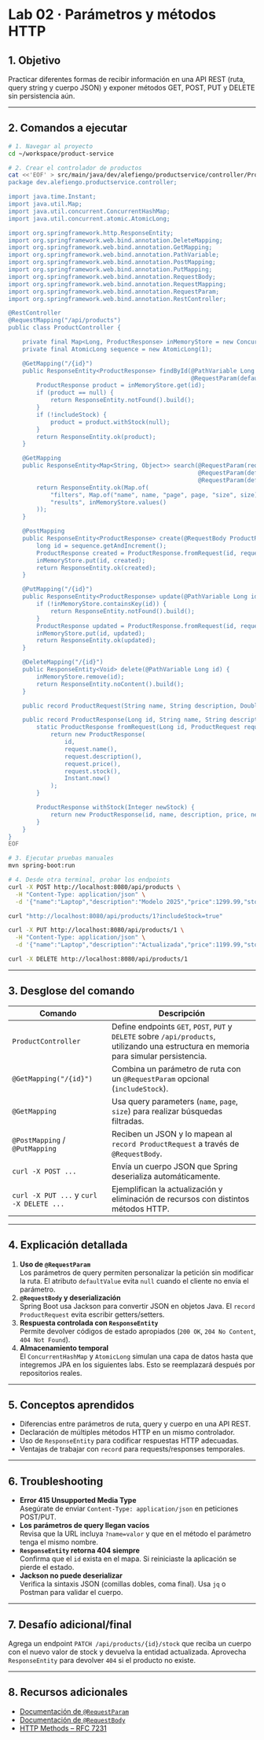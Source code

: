 # Lab 02 · Parámetros y métodos HTTP

## 1. Objetivo

Practicar diferentes formas de recibir información en una API REST (ruta, query string y cuerpo JSON) y exponer métodos GET, POST, PUT y DELETE sin persistencia aún.

---

## 2. Comandos a ejecutar

```bash
# 1. Navegar al proyecto
cd ~/workspace/product-service

# 2. Crear el controlador de productos
cat <<'EOF' > src/main/java/dev/alefiengo/productservice/controller/ProductController.java
package dev.alefiengo.productservice.controller;

import java.time.Instant;
import java.util.Map;
import java.util.concurrent.ConcurrentHashMap;
import java.util.concurrent.atomic.AtomicLong;

import org.springframework.http.ResponseEntity;
import org.springframework.web.bind.annotation.DeleteMapping;
import org.springframework.web.bind.annotation.GetMapping;
import org.springframework.web.bind.annotation.PathVariable;
import org.springframework.web.bind.annotation.PostMapping;
import org.springframework.web.bind.annotation.PutMapping;
import org.springframework.web.bind.annotation.RequestBody;
import org.springframework.web.bind.annotation.RequestMapping;
import org.springframework.web.bind.annotation.RequestParam;
import org.springframework.web.bind.annotation.RestController;

@RestController
@RequestMapping("/api/products")
public class ProductController {

    private final Map<Long, ProductResponse> inMemoryStore = new ConcurrentHashMap<>();
    private final AtomicLong sequence = new AtomicLong(1);

    @GetMapping("/{id}")
    public ResponseEntity<ProductResponse> findById(@PathVariable Long id,
                                                    @RequestParam(defaultValue = "false") boolean includeStock) {
        ProductResponse product = inMemoryStore.get(id);
        if (product == null) {
            return ResponseEntity.notFound().build();
        }
        if (!includeStock) {
            product = product.withStock(null);
        }
        return ResponseEntity.ok(product);
    }

    @GetMapping
    public ResponseEntity<Map<String, Object>> search(@RequestParam(required = false) String name,
                                                      @RequestParam(defaultValue = "0") int page,
                                                      @RequestParam(defaultValue = "10") int size) {
        return ResponseEntity.ok(Map.of(
            "filters", Map.of("name", name, "page", page, "size", size),
            "results", inMemoryStore.values()
        ));
    }

    @PostMapping
    public ResponseEntity<ProductResponse> create(@RequestBody ProductRequest request) {
        long id = sequence.getAndIncrement();
        ProductResponse created = ProductResponse.fromRequest(id, request);
        inMemoryStore.put(id, created);
        return ResponseEntity.ok(created);
    }

    @PutMapping("/{id}")
    public ResponseEntity<ProductResponse> update(@PathVariable Long id, @RequestBody ProductRequest request) {
        if (!inMemoryStore.containsKey(id)) {
            return ResponseEntity.notFound().build();
        }
        ProductResponse updated = ProductResponse.fromRequest(id, request);
        inMemoryStore.put(id, updated);
        return ResponseEntity.ok(updated);
    }

    @DeleteMapping("/{id}")
    public ResponseEntity<Void> delete(@PathVariable Long id) {
        inMemoryStore.remove(id);
        return ResponseEntity.noContent().build();
    }

    public record ProductRequest(String name, String description, Double price, Integer stock) { }

    public record ProductResponse(Long id, String name, String description, Double price, Integer stock, Instant updatedAt) {
        static ProductResponse fromRequest(Long id, ProductRequest request) {
            return new ProductResponse(
                id,
                request.name(),
                request.description(),
                request.price(),
                request.stock(),
                Instant.now()
            );
        }

        ProductResponse withStock(Integer newStock) {
            return new ProductResponse(id, name, description, price, newStock, updatedAt);
        }
    }
}
EOF

# 3. Ejecutar pruebas manuales
mvn spring-boot:run

# 4. Desde otra terminal, probar los endpoints
curl -X POST http://localhost:8080/api/products \
  -H "Content-Type: application/json" \
  -d '{"name":"Laptop","description":"Modelo 2025","price":1299.99,"stock":5}'

curl "http://localhost:8080/api/products/1?includeStock=true"

curl -X PUT http://localhost:8080/api/products/1 \
  -H "Content-Type: application/json" \
  -d '{"name":"Laptop","description":"Actualizada","price":1199.99,"stock":3}'

curl -X DELETE http://localhost:8080/api/products/1
```

---

## 3. Desglose del comando

| Comando | Descripción |
|---------|-------------|
| `ProductController` | Define endpoints `GET`, `POST`, `PUT` y `DELETE` sobre `/api/products`, utilizando una estructura en memoria para simular persistencia. |
| `@GetMapping("/{id}")` | Combina un parámetro de ruta con un `@RequestParam` opcional (`includeStock`). |
| `@GetMapping` | Usa query parameters (`name`, `page`, `size`) para realizar búsquedas filtradas. |
| `@PostMapping` / `@PutMapping` | Reciben un JSON y lo mapean al `record ProductRequest` a través de `@RequestBody`. |
| `curl -X POST ...` | Envía un cuerpo JSON que Spring deserializa automáticamente. |
| `curl -X PUT ...` y `curl -X DELETE ...` | Ejemplifican la actualización y eliminación de recursos con distintos métodos HTTP. |

---

## 4. Explicación detallada

1. **Uso de `@RequestParam`**  
   Los parámetros de query permiten personalizar la petición sin modificar la ruta. El atributo `defaultValue` evita `null` cuando el cliente no envía el parámetro.
2. **`@RequestBody` y deserialización**  
   Spring Boot usa Jackson para convertir JSON en objetos Java. El `record ProductRequest` evita escribir getters/setters.
3. **Respuesta controlada con `ResponseEntity`**  
   Permite devolver códigos de estado apropiados (`200 OK`, `204 No Content`, `404 Not Found`).
4. **Almacenamiento temporal**  
   El `ConcurrentHashMap` y `AtomicLong` simulan una capa de datos hasta que integremos JPA en los siguientes labs. Esto se reemplazará después por repositorios reales.

---

## 5. Conceptos aprendidos

- Diferencias entre parámetros de ruta, query y cuerpo en una API REST.
- Declaración de múltiples métodos HTTP en un mismo controlador.
- Uso de `ResponseEntity` para codificar respuestas HTTP adecuadas.
- Ventajas de trabajar con `record` para requests/responses temporales.

---

## 6. Troubleshooting

- **Error 415 Unsupported Media Type**  
  Asegúrate de enviar `Content-Type: application/json` en peticiones POST/PUT.
- **Los parámetros de query llegan vacíos**  
  Revisa que la URL incluya `?name=valor` y que en el método el parámetro tenga el mismo nombre.
- **`ResponseEntity` retorna 404 siempre**  
  Confirma que el `id` exista en el mapa. Si reiniciaste la aplicación se pierde el estado.
- **Jackson no puede deserializar**  
  Verifica la sintaxis JSON (comillas dobles, coma final). Usa `jq` o Postman para validar el cuerpo.

---

## 7. Desafío adicional/final

Agrega un endpoint `PATCH /api/products/{id}/stock` que reciba un cuerpo con el nuevo valor de stock y devuelva la entidad actualizada. Aprovecha `ResponseEntity` para devolver `404` si el producto no existe.

---

## 8. Recursos adicionales

- [Documentación de `@RequestParam`](https://docs.spring.io/spring-framework/docs/current/javadoc-api/org/springframework/web/bind/annotation/RequestParam.html)
- [Documentación de `@RequestBody`](https://docs.spring.io/spring-framework/docs/current/javadoc-api/org/springframework/web/bind/annotation/RequestBody.html)
- [HTTP Methods – RFC 7231](https://www.rfc-editor.org/rfc/rfc7231)
